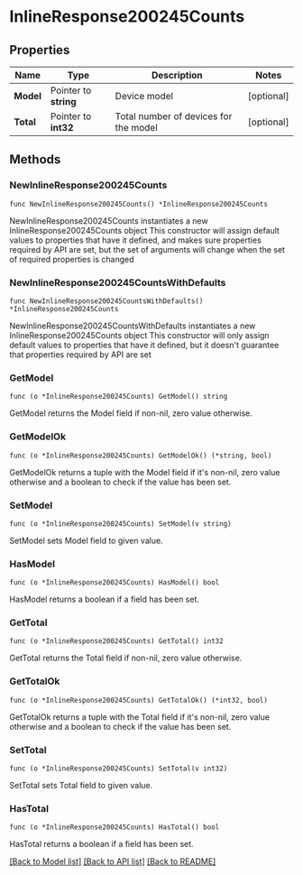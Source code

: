 # InlineResponse200245Counts

## Properties

Name | Type | Description | Notes
------------ | ------------- | ------------- | -------------
**Model** | Pointer to **string** | Device model | [optional] 
**Total** | Pointer to **int32** | Total number of devices for the model | [optional] 

## Methods

### NewInlineResponse200245Counts

`func NewInlineResponse200245Counts() *InlineResponse200245Counts`

NewInlineResponse200245Counts instantiates a new InlineResponse200245Counts object
This constructor will assign default values to properties that have it defined,
and makes sure properties required by API are set, but the set of arguments
will change when the set of required properties is changed

### NewInlineResponse200245CountsWithDefaults

`func NewInlineResponse200245CountsWithDefaults() *InlineResponse200245Counts`

NewInlineResponse200245CountsWithDefaults instantiates a new InlineResponse200245Counts object
This constructor will only assign default values to properties that have it defined,
but it doesn't guarantee that properties required by API are set

### GetModel

`func (o *InlineResponse200245Counts) GetModel() string`

GetModel returns the Model field if non-nil, zero value otherwise.

### GetModelOk

`func (o *InlineResponse200245Counts) GetModelOk() (*string, bool)`

GetModelOk returns a tuple with the Model field if it's non-nil, zero value otherwise
and a boolean to check if the value has been set.

### SetModel

`func (o *InlineResponse200245Counts) SetModel(v string)`

SetModel sets Model field to given value.

### HasModel

`func (o *InlineResponse200245Counts) HasModel() bool`

HasModel returns a boolean if a field has been set.

### GetTotal

`func (o *InlineResponse200245Counts) GetTotal() int32`

GetTotal returns the Total field if non-nil, zero value otherwise.

### GetTotalOk

`func (o *InlineResponse200245Counts) GetTotalOk() (*int32, bool)`

GetTotalOk returns a tuple with the Total field if it's non-nil, zero value otherwise
and a boolean to check if the value has been set.

### SetTotal

`func (o *InlineResponse200245Counts) SetTotal(v int32)`

SetTotal sets Total field to given value.

### HasTotal

`func (o *InlineResponse200245Counts) HasTotal() bool`

HasTotal returns a boolean if a field has been set.


[[Back to Model list]](../README.md#documentation-for-models) [[Back to API list]](../README.md#documentation-for-api-endpoints) [[Back to README]](../README.md)


